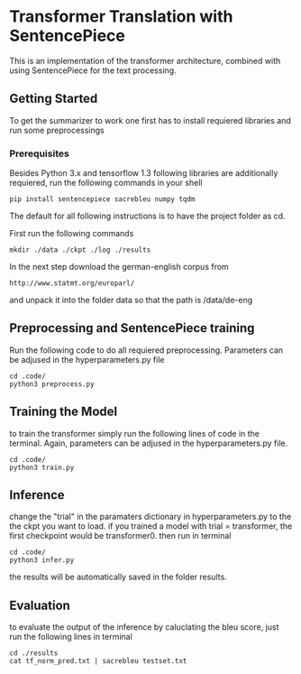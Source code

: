 # Transformer Translation with SentencePiece 
This is an implementation of the transformer architecture, combined with using SentencePiece for the text processing.
## Getting Started

To get the summarizer to work one first has to install requiered libraries and run some preprocessings

### Prerequisites

Besides Python 3.x and tensorflow 1.3 following libraries are additionally requiered, run the following commands in your shell

```
pip install sentencepiece sacrebleu numpy tqdm
```
The default for all following instructions is to have the project folder as cd.

First run the following commands
```
mkdir ./data ./ckpt ./log ./results
```
In the next step download the german-english corpus from 
```
http://www.statmt.org/europarl/
```
and unpack it into the folder data so that the path is /data/de-eng

## Preprocessing and SentencePiece training
Run the following code to do all requiered preprocessing. Parameters can be adjused in the hyperparameters.py file
```
cd .code/
python3 preprocess.py
```
## Training the Model
to train the transformer simply run the following lines of code in the terminal. Again, parameters can be adjused in the hyperparameters.py file.
```
cd .code/
python3 train.py
```

## Inference
change the "trial" in the paramaters dictionary in hyperparameters.py to the the ckpt you want to load. if you trained a model with trial = transformer, the first checkpoint would be transformer0.
then run in terminal
```
cd .code/
python3 infer.py
```
the results will be automatically saved in the folder results. 

## Evaluation
to evaluate the output of the inference by caluclating the bleu score, just run the following lines in terminal
```
cd ./results
cat tf_norm_pred.txt | sacrebleu testset.txt
```
